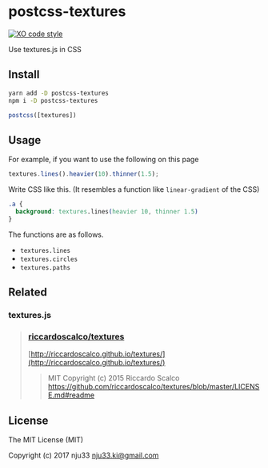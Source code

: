 # postcss-textures

[![XO code style](https://img.shields.io/badge/code_style-XO-5ed9c7.svg)](https://github.com/sindresorhus/xo)

Use textures.js in CSS

## Install

```bash
yarn add -D postcss-textures
npm i -D postcss-textures
```

```js
postcss([textures])
```

## Usage

For example, if you want to use the following on this page

```js
textures.lines().heavier(10).thinner(1.5);
```

Write CSS like this.
(It resembles a function like `linear-gradient` of the CSS)

```css
.a {
  background: textures.lines(heavier 10, thinner 1.5)
}
```

The functions are as follows.

- `textures.lines`
- `textures.circles`
- `textures.paths`

## Related

### textures.js

> ### [riccardoscalco/textures](https://github.com/riccardoscalco/textures)
> [http://riccardoscalco.github.io/textures/](http://riccardoscalco.github.io/textures/)
>
>> MIT
>> Copyright (c) 2015 Riccardo Scalco
>> https://github.com/riccardoscalco/textures/blob/master/LICENSE.md#readme

## License

The MIT License (MIT)

Copyright (c) 2017 nju33 <nju33.ki@gmail.com>
